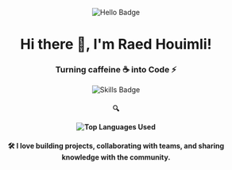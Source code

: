 <p align="center">
  <img src="https://img.shields.io/badge/hello-hi-green?style=for-the-badge&logo=python&logoColor=white" alt="Hello Badge" />
</p>

<h1 align="center">Hi there 👋, I'm Raed Houimli!</h1>
<h3 align="center">Turning caffeine ☕ into Code ⚡</h3>

<p align="center">
  <img src="https://img.shields.io/badge/Skills-Python%20|%20JavaScript%20|%20Data%20Science%20|%20Cybersecurity-blue?style=flat&logo=python&logoColor=white" alt="Skills Badge" />
</p>

<!-- GitHub Stats -->
<h4 align="center">🔍
<p align="center">
  <img src="https://github-readme-stats.vercel.app/api/top-langs/?username=rayxtn&layout=compact&hide=html&langs_count=5" alt="Top Languages Used" />
</p>

<h4 align="center">
  🛠️ I love building projects, collaborating with teams, and sharing knowledge with the community.
</h4>
